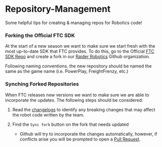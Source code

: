 # Repository-Management

Some helpful tips for creating &amp; managing repos for Robotics code!

### Forking the Official FTC SDK

At the start of a new season we want to make sure we start fresh with the most up-to-date SDK that FTC provides. To do this, go to the Official [FTC SDK Repo](https://github.com/FIRST-Tech-Challenge/FtcRobotController) and create a fork in our [Raider Robotics](https://github.com/Raiders-Robotics) Github organization.

Following naming conventions, the new repository should be named the same as the game name (i.e. PowerPlay, FreightFrenzy, etc.)

### Synching Forked Repositories

When FTC releases new versions we want to make sure we are able to incorporate the updates. The following steps should be considered:

1. Read the [changelogs](https://github.com/FIRST-Tech-Challenge/FtcRobotController/releases) to identify any breaking changes that may affect the robot code written by the team.

2. Find the `Sync fork` button on the fork that needs updated
   - Github will try to incorporate the changes automatically, however, if conflicts arise you will be prompted to open a [Pull Request](https://docs.github.com/en/pull-requests).
